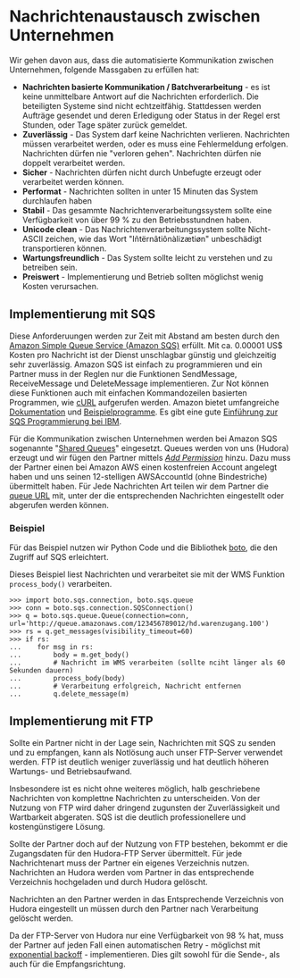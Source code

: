 # Nachrichtenaustausch zwischen Unternehmen

Wir gehen davon aus, dass die automatisierte Kommunikation zwischen Unternehmen, folgende Massgaben zu
erfüllen hat:

* **Nachrichten basierte Kommunikation / Batchverarbeitung** - es ist keine unmittelbare Antwort auf die
  Nachrichten erforderlich. Die beteiligten Systeme sind nicht echtzeitfähig. Stattdessen werden Aufträge
  gesendet und deren Erledigung oder Status in der Regel erst Stunden, oder Tage später zurück gemeldet.
* **Zuverlässig** - Das System darf keine Nachrichten verlieren. Nachrichten müssen verarbeitet werden, oder
  es muss eine Fehlermeldung erfolgen. Nachrichten dürfen nie "verloren gehen". Nachrichten dürfen nie
  doppelt verarbeitet werden.
* **Sicher** - Nachrichten dürfen nicht durch Unbefugte erzeugt oder verarbeitet werden können.
* **Performat** - Nachrichten sollten in unter 15 Minuten das System durchlaufen haben
* **Stabil** - Das gesammte Nachrichtenverarbeitungssystem sollte eine Verfügbarkeit von über 99 %
  zu den Betriebsstundnen haben.
* **Unicode clean** - Das Nachrichtenverarbeitungssystem sollte Nicht-ASCII zeichen, wie das Wort
  "Iñtërnâtiônàlizætiøn" unbeschädigt transportieren können.
* **Wartungsfreundlich** - Das System sollte leicht zu verstehen und zu betreiben sein.
* **Preiswert** - Implementierung und Betrieb sollten möglichst wenig Kosten verursachen.



## Implementierung mit SQS

Diese Anforderuungen werden zur Zeit mit Abstand am besten durch den
[Amazon Simple Queue Service (Amazon SQS)][1] erfüllt. Mit ca. 0.00001 US$ Kosten pro Nachricht
ist der Dienst unschlagbar günstig und gleichzeitig sehr zuverlässig. Amazon SQS ist einfach zu
programmieren und ein Partner muss in der Reglen nur die Funktionen SendMessage, ReceiveMessage und
DeleteMessage implementieren. Zur Not können diese Funktionen auch mit einfachen Kommandozeilen
basierten Programmen, wie [cURL][2] aufgerufen werden. Amazon bietet umfangreiche [Dokumentation][3]
und [Beispielprogramme][4]. Es gibt eine gute [Einführung zur SQS Programmierung bei IBM][5].

[1]: http://aws.amazon.com/sqs/
[2]: http://curl.haxx.se/
[3]: http://developer.amazonwebservices.com/connect/entry.jspa?externalID=2317&categoryID=31 
[4]: http://developer.amazonwebservices.com/connect/kbcategory.jspa?categoryID=8
[5]: http://www.ibm.com/developerworks/library/ar-cloudaws4/

Für die Kommunikation zwischen Unternehmen werden bei Amazon SQS sogenannte "[Shared Queues][6]"
eingesetzt. Queues werden von uns (Hudora) erzeugt und wir fügen den Partner mittels
*[Add Permission][7]* hinzu. Dazu muss der Partner einen bei Amazon AWS einen kostenfreien Account
angelegt haben und uns seinen 12-stelligen AWSAccountId (ohne Bindestriche) übermittelt haben.
Für Jede Nachrichten Art teilen wir dem Partner die [queue URL][8] mit, unter der die entsprechenden
Nachrichten eingestellt oder abgerufen werden können.

[6]: http://docs.amazonwebservices.com/AWSSimpleQueueService/2009-02-01/SQSDeveloperGuide/
[7]: http://docs.amazonwebservices.com/AWSSimpleQueueService/2009-02-01/APIReference/index.html?Query_QueryAddPermission.html
[8]: http://docs.amazonwebservices.com/AWSSimpleQueueService/latest/SQSDeveloperGuide/index.html?ImportantIdentifiers.html

### Beispiel

Für das Beispiel nutzen wir Python Code und die Bibliothek [boto][10], die den Zugriff auf SQS erleichtert.

[10]: http://code.google.com/p/boto/

Dieses Beispiel liest Nachrichten und verarbeitet sie mit der WMS Funktion `process_body()` verarbeiten.

    >>> import boto.sqs.connection, boto.sqs.queue
    >>> conn = boto.sqs.connection.SQSConnection()
    >>> q = boto.sqs.queue.Queue(connection=conn, url='http://queue.amazonaws.com/123456789012/hd.warenzugang.100')
    >>> rs = q.get_messages(visibility_timeout=60)
    >>> if rs:
    ...    for msg in rs:
    ...        body = m.get_body()
    ...        # Nachricht im WMS verarbeiten (sollte nciht länger als 60 Sekunden dauern)
    ...        process_body(body)
    ...        # Verarbeitung erfolgreich, Nachricht entfernen
    ...        q.delete_message(m)
    

## Implementierung mit FTP

Sollte ein Partner nicht in der Lage sein, Nachrichten mit SQS zu senden und zu empfangen, kann als
Notlösung auch unser FTP-Server verwendet werden. FTP ist deutlich weniger zuverlässig und hat deutlich
höheren Wartungs- und Betriebsaufwand.

Insbesondere ist es nicht ohne weiteres möglich, halb geschriebene Nachrichten von komplettne Nachrichten zu
unterscheiden. Von der Nutzung von FTP wird daher dringend zugunsten der Zuverlässigkeit und Wartbarkeit
abgeraten. SQS ist die deutlich professionellere und kostengünstigere Lösung.

Sollte der Partner doch auf der Nutzung von FTP bestehen, bekommt er die Zugangsdaten für den Hudora-FTP
Server übermittelt. Für jede Nachrichtenart muss der Partner ein eigenes Verzeichnis nutzen. Nachrichten
an Hudora werden vom Partner in das entsprechende Verzeichnis hochgeladen und durch Hudora gelöscht.

Nachrichten an den Partner werden in das Entsprechende Verzeichnis von Hudora eingestellt un müssen durch
den Partner nach Verarbeitung gelöscht werden.

Da der FTP-Server von Hudora nur eine Verfügbarkeit von 98 % hat, muss der Partner auf jeden Fall einen
automatischen Retry - möglichst mit [exponential backoff][11] - implementieren. Dies gilt sowohl für
die Sende-, als auch für die Empfangsrichtung.

[11]: http://en.wikipedia.org/wiki/Exponential_backoff